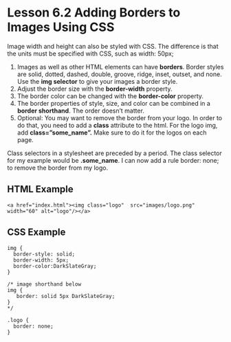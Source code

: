 # Lesson 6.2 Adding Borders to Images Using CSS

Image width and height can also be styled with CSS. The difference is that the units must be specified with CSS, such as width: 50px; 

1. Images as well as other HTML elements can have **borders**. Border styles are solid, dotted, dashed, double, groove, ridge, inset, outset, and none. Use the **img selector** to give your images a border style.
2. Adjust the border size with the **border-width** property.
3. The border color can be changed with the **border-color** property.
4. The border properties of style, size, and color can be combined in a **border shorthand**. The order doesn’t matter.
5. Optional: You may want to remove the border from your logo. In order to do that, you need to add a **class** attribute to the html. For the logo img, add **class=”some\_name”.** Make sure to do it for the logos on each page.

Class selectors in a stylesheet are preceded by a period. The class selector for my example would be **.some\_name**. I can now add a rule border: none; to remove the border from my logo.

## HTML Example

```text
<a href="index.html"><img class="logo"  src="images/logo.png" width="60" alt="logo"/></a>
```

## CSS Example

```text
img {
  border-style: solid;
  border-width: 5px;
  border-color:DarkSlateGray;
}

/* image shorthand below
img {
   border: solid 5px DarkSlateGray;
}
*/

.logo {
  border: none;
}
```

